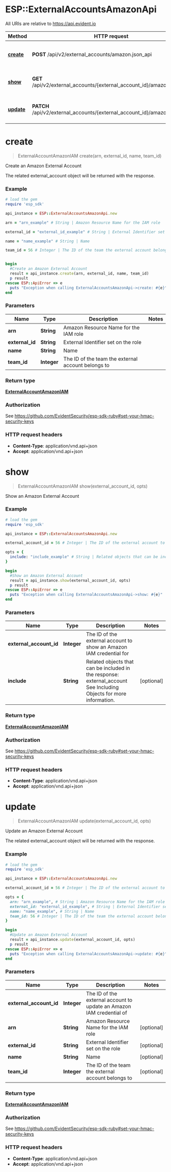 # ESP::ExternalAccountsAmazonApi

All URIs are relative to https://api.evident.io

Method | HTTP request | Description
------------- | ------------- | -------------
[**create**](ExternalAccountsAmazonApi.md#create) | **POST** /api/v2/external_accounts/amazon.json_api | Create an Amazon External Account
[**show**](ExternalAccountsAmazonApi.md#show) | **GET** /api/v2/external_accounts/{external_account_id}/amazon.json_api | Show an Amazon External Account
[**update**](ExternalAccountsAmazonApi.md#update) | **PATCH** /api/v2/external_accounts/{external_account_id}/amazon.json_api | Update an Amazon External Account


# **create**
> ExternalAccountAmazonIAM create(arn, external_id, name, team_id)

Create an Amazon External Account

 The related external_account object will be returned with the response.

### Example
```ruby
# load the gem
require 'esp_sdk'

api_instance = ESP::ExternalAccountsAmazonApi.new

arn = "arn_example" # String | Amazon Resource Name for the IAM role

external_id = "external_id_example" # String | External Identifier set on the role

name = "name_example" # String | Name

team_id = 56 # Integer | The ID of the team the external account belongs to


begin
  #Create an Amazon External Account
  result = api_instance.create(arn, external_id, name, team_id)
  p result
rescue ESP::ApiError => e
  puts "Exception when calling ExternalAccountsAmazonApi->create: #{e}"
end
```

### Parameters

Name | Type | Description  | Notes
------------- | ------------- | ------------- | -------------
 **arn** | **String**| Amazon Resource Name for the IAM role | 
 **external_id** | **String**| External Identifier set on the role | 
 **name** | **String**| Name | 
 **team_id** | **Integer**| The ID of the team the external account belongs to | 

### Return type

[**ExternalAccountAmazonIAM**](ExternalAccountAmazonIAM.md)

### Authorization

See https://github.com/EvidentSecurity/esp-sdk-ruby#set-your-hmac-security-keys

### HTTP request headers

 - **Content-Type**: application/vnd.api+json
 - **Accept**: application/vnd.api+json



# **show**
> ExternalAccountAmazonIAM show(external_account_id, opts)

Show an Amazon External Account



### Example
```ruby
# load the gem
require 'esp_sdk'

api_instance = ESP::ExternalAccountsAmazonApi.new

external_account_id = 56 # Integer | The ID of the external account to show an Amazon IAM credential for

opts = { 
  include: "include_example" # String | Related objects that can be included in the response:  external_account See Including Objects for more information.
}

begin
  #Show an Amazon External Account
  result = api_instance.show(external_account_id, opts)
  p result
rescue ESP::ApiError => e
  puts "Exception when calling ExternalAccountsAmazonApi->show: #{e}"
end
```

### Parameters

Name | Type | Description  | Notes
------------- | ------------- | ------------- | -------------
 **external_account_id** | **Integer**| The ID of the external account to show an Amazon IAM credential for | 
 **include** | **String**| Related objects that can be included in the response:  external_account See Including Objects for more information. | [optional] 

### Return type

[**ExternalAccountAmazonIAM**](ExternalAccountAmazonIAM.md)

### Authorization

See https://github.com/EvidentSecurity/esp-sdk-ruby#set-your-hmac-security-keys

### HTTP request headers

 - **Content-Type**: application/vnd.api+json
 - **Accept**: application/vnd.api+json



# **update**
> ExternalAccountAmazonIAM update(external_account_id, opts)

Update an Amazon External Account

 The related external_account object will be returned with the response.

### Example
```ruby
# load the gem
require 'esp_sdk'

api_instance = ESP::ExternalAccountsAmazonApi.new

external_account_id = 56 # Integer | The ID of the external account to update an Amazon IAM credential of

opts = { 
  arn: "arn_example", # String | Amazon Resource Name for the IAM role
  external_id: "external_id_example", # String | External Identifier set on the role
  name: "name_example", # String | Name
  team_id: 56 # Integer | The ID of the team the external account belongs to
}

begin
  #Update an Amazon External Account
  result = api_instance.update(external_account_id, opts)
  p result
rescue ESP::ApiError => e
  puts "Exception when calling ExternalAccountsAmazonApi->update: #{e}"
end
```

### Parameters

Name | Type | Description  | Notes
------------- | ------------- | ------------- | -------------
 **external_account_id** | **Integer**| The ID of the external account to update an Amazon IAM credential of | 
 **arn** | **String**| Amazon Resource Name for the IAM role | [optional] 
 **external_id** | **String**| External Identifier set on the role | [optional] 
 **name** | **String**| Name | [optional] 
 **team_id** | **Integer**| The ID of the team the external account belongs to | [optional] 

### Return type

[**ExternalAccountAmazonIAM**](ExternalAccountAmazonIAM.md)

### Authorization

See https://github.com/EvidentSecurity/esp-sdk-ruby#set-your-hmac-security-keys

### HTTP request headers

 - **Content-Type**: application/vnd.api+json
 - **Accept**: application/vnd.api+json



